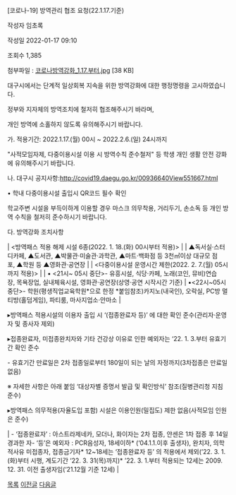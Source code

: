 
[코로나-19] 방역관리 협조 요청(22.1.17.기준)





작성자
임초록


작성일
2022-01-17 09:10


조회수
1,385


첨부파일 : [코로나방역강화\_1.17.부터.jpg](https://computer.knu.ac.kr/pack/bbs/down.php?f_name=QkdUVllEWlRaVHlPcBEVbklUQg==&o_name=코로나방역강화_1.17.부터.jpg&tbl=Site_BBS_25) [38 KB]


﻿﻿﻿﻿﻿﻿﻿대구시에서는 단계적 일상회복 지속을 위한 방역강화에 대한 행정명령을 고시하였습니다.  


정부와 지자체의 방역조치에 철저히 협조해주시기 바라며,

개인 방역에 소홀하지 않도록 유의해주시기 바랍니다.

  


가. 적용기간: 2022.1.17.(월) 00시 ~ 2022.2.6.(일) 24시까지

  


  


"사적모임자제, 다중이용시설 이용 시 방역수칙 준수철저" 등 학생 개인 생활 안전 강화에 유의해주시기 바랍니다.

  


나. 대구시 공지사항:<http://covid19.daegu.go.kr/00936640View551667.html>

  


• 학내 다중이용시설 출입시 QR코드 필수 확인

  


학교주변 시설을 부득이하게 이용할 경우 마스크 의무착용, 거리두기, 손소독 등 개인 방역 수칙을 철저히 준수하시기 바랍니다.

  
  


다. 방역강화 조치사항

  




| <방역패스 적용 해제 시설 6종(2022. 1. 18.(화) 00시부터 적용)> |
| ▲독서실·스터디카페, ▲도서관, ▲박물관·미술관·과학관, ▲마트·백화점 등 3천㎡이상 대규모 점포, ▲학원 등 ▲영화관·공연장 |
| <다중이용시설 운영시간 제한(2022. 2. 7.(월) 05시까지 적용)> |
| ▪ <21시~ 05시 중단>- 유흥시설, 식당·카페, 노래(코인, 뮤비)연습장, 목욕장업, 실내체육시설, 영화관‧공연장(상영·공연 시작시간 기준) | ▪<22시~05시 중단>- 학원(평생직업교육학원*으로 한정 *붙임참조)카지노(내국인), 오락실, PC방 멀티방(홀덤게임), 파티룸, 마사지업소‧안마소 |

▸방역패스 적용시설의 이용자 출입 시 ‘(접종완료자 등)’ 에 대한 확인 준수(관리자·운영자 및 종사자 제외)

▸접종완료자, 미접종완치자와 기타 건강상 이유로 인한 예외자는 ‘22. 1. 3.부터 유효기간 확인 준수

- 유효기간 만료일은 2차 접종일로부터 180일이 되는 날의 자정까지(3차접종은 만료일 없음)

※ 자세한 사항은 아래 붙임 ‘대상자별 증명서 발급 및 확인방식’ 참조(질병관리청 지침 준수)

▸방역패스 의무적용(자율도입 포함) 시설은 이용인원(밀집도) 제한 없음(사적모임 인원은 준수)



| - ‘접종완료자’ : 아스트라제네카, 모더나, 화이자는 2차 접종, 얀센은 1차 접종 후 14일 경과한 자- ‘등’은 예외자 : PCR음성자, 18세이하* (‘04.1.1.이후 출생자), 완치자, 의학적사유 미접종자, 접종금기자* 12~18세는 ‘접종완료자 등’ 의 적용에서 제외(’22. 3. 1.(화)부터 시행, 계도기간 ‘22. 3. 31(목)까지)* ’22. 3. 1.부터 적용되는 12세는 2009. 12. 31. 이전 출생자임(‘21.12월 기준 12세) |







[목록](https://computer.knu.ac.kr/06_sub/02_sub.html?key=&keyfield=&category=&page=1&bbs_code=Site_BBS_25)
[이전글](https://computer.knu.ac.kr/06_sub/02_sub.html?bbs_cmd=view&page=1&key=&keyfield=&category=&no=3683&bbs_code=Site_BBS_25)
[다음글](https://computer.knu.ac.kr/06_sub/02_sub.html?bbs_cmd=view&page=1&key=&keyfield=&category=&no=3685&bbs_code=Site_BBS_25)

















 